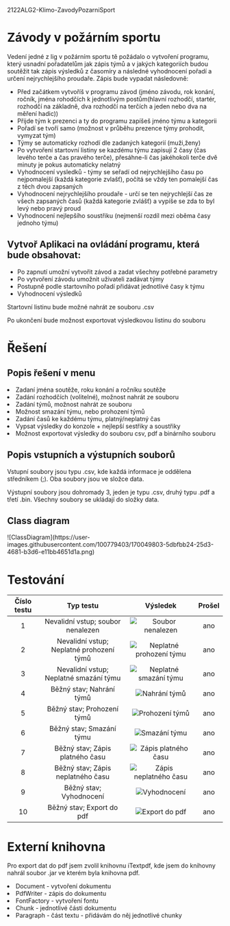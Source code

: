 2122ALG2-Klimo-ZavodyPozarniSport

<h1>Závody v požárním sportu</h1>
<p>Vedení jedné z lig v požárním sportu tě požádalo o vytvoření programu, který usnadní pořadatelům jak zápis týmů a v jakých kategoriích budou soutěžit 
tak zápis výsledků z časomíry a následné vyhodnocení pořadí a určení nejrychlejšího proudaře. Zápis bude vypadat následovně:</p>
<ul>
  <li>Před začátkem vytvoříš v programu závod (jméno závodu, rok konání, ročník, jména rohodčích k jednotlivým postům(hlavní rozhodčí, startér,          rozhodčí na základně, dva rozhodčí na terčích a jeden nebo dva na měření hadic))</li>
  <li>Přijde tým k prezenci a ty do programu zapíšeš jméno týmu a kategorii</li>
  <li>Pořadí se tvoří samo (možnost v průběhu prezence týmy prohodit, vymyzat tým)</li>
  <li>Týmy se automaticky rozhodí dle zadaných kategorií (muži,ženy)</li>
  <li>Po vytvoření startovní listiny se kazdému týmu zapisují 2 časy (čas levého terče a čas pravého terče), přesáhne-li čas jakéhokoli terče dvě minuty je pokus             automaticky nelatný</li>
  <li>Vyhodnocení vysledků - týmy se seřadí od nejrychlejšího času po nejpomalejší (každá kategorie zvlašť), počítá se vždy ten pomalejší čas z těch dvou                     zapsaných</li>
  <li>Vyhodnocení nejrychlejšího proudaře - určí se ten nejrychlejší čas ze všech zapsaných časů (každá kategorie zvlášť) a vypíše se zda to byl levý nebo pravý              proud</li>
  <li>Vyhodnocení nejlepšího soustřiku (nejmenší rozdíl mezi oběma časy jednoho týmu)</li>
</ul>  

<h2>Vytvoř Aplikaci na ovládání programu, která bude obsahovat:</h2>
<ul>
  <li>Po zapnutí umožní vytvořit závod a zadat všechny potřebné parametry</li>
  <li>Po vytvoření závodu umožnit uživateli zadávat týmy</li>
  <li>Postupně podle startovního pořadí přidávat jednotlivé časy k týmu</li>
  <li>Vyhodnocení výsledků</li>
</ul>
<p>Startovní listinu bude možné nahrát ze souboru .csv</p>
<p>Po ukončení bude možnost exportovat výsledkovou listinu do souboru</p>
<h1>Řešení</h1>
<h2>Popis řešení v menu</h2>
<li>Zadaní jména soutěže, roku konání a ročníku soutěže</li>
<li>Zadání rozhodčích (volitelné), možnost nahrát ze souboru</li>
<li>Zadání týmů, možnost nahrát ze souboru</li>
<li>Možnost smazání týmu, nebo prohození týmů</li>
<li>Zadání časů ke každému týmu, platný/neplatný čas</li>
<li>Vypsat výsledky do konzole + nejlepší sestřiky a soustřiky</li>
<li>Možnost exportovat výsledky do souboru csv, pdf a binárního souboru</li>
<h2>Popis vstupních a výstupních souborů</h2>
<p>Vstupní soubory jsou typu .csv, kde každá informace je oddělena středníkem (;). Oba soubory jsou ve složce data.</p>
<p>Výstupní soubory jsou dohromady 3, jeden je typu .csv, druhý typu .pdf a třetí .bin. Všechny soubory se ukládají do složky data.</p>
<h2>Class diagram</h2>
![ClassDiagram](https://user-images.githubusercontent.com/100779403/170049803-5dbfbb24-25d3-4681-b3d6-e11bb4651d1a.png)
<h1>Testování</h1>

| Číslo testu | Typ testu                                | Výsledek | Prošel |
|:-----------:|:----------------------------------------:|:--------:|:------:|
| 1           | Nevalidní vstup; soubor nenalezen        |![Soubor nenalezen](https://user-images.githubusercontent.com/100779403/173930075-e00c1de5-44cb-4c29-bd61-47c3cf96bf91.png)| ano    |
| 2           | Nevalidní vstup; Neplatné prohození týmů |![Neplatné prohození týmu](https://user-images.githubusercontent.com/100779403/173930239-2dee7590-c34e-4ddf-961d-f655c7db4821.png)| ano    |
| 3           | Nevalidní vstup; Neplatné smazání týmu   |![Neplatné smazání týmu](https://user-images.githubusercontent.com/100779403/173930283-ac64ac2d-ba43-493d-b950-ad501f9e5fe1.png)| ano    |
| 4           | Běžný stav; Nahrání týmů                 |![Nahrání týmů](https://user-images.githubusercontent.com/100779403/173930319-bd3f27da-e9f1-439d-b3b6-28aa09b60b98.png)| ano    |
| 5           | Běžný stav; Prohození týmů               |![Prohození týmů](https://user-images.githubusercontent.com/100779403/173930353-77910a11-f812-4925-b94f-f00f71ce3c3c.png)| ano    |
| 6           | Běžný stav; Smazání týmu                 |![Smazání týmu](https://user-images.githubusercontent.com/100779403/173930443-cc7967c7-c92b-41a9-8f7c-a797fca80f14.png)| ano    |
| 7           | Běžný stav; Zápis platného času          |![Zápis platného času](https://user-images.githubusercontent.com/100779403/173930474-07328202-7fb2-4528-b9c6-f25ed6a0f00a.png)| ano    |
| 8           | Běžný stav; Zápis neplatného času        |![Zápis neplatného času](https://user-images.githubusercontent.com/100779403/173930498-991acfa3-a950-45b6-b9ea-d5b8e692f2ba.png)| ano    |
| 9           | Běžný stav; Vyhodnocení                  |![Vyhodnocení](https://user-images.githubusercontent.com/100779403/173930531-005f12c1-af2f-4dc1-b403-cfcf9661b213.png)| ano    |
| 10          | Běžný stav; Export do pdf                |![Export do pdf](https://user-images.githubusercontent.com/100779403/173930555-216e31a3-ef4c-40e9-824d-b0398bcc52e4.png)| ano    |
<h1>Externí knihovna</h1>
<p>Pro export dat do pdf jsem zvolil knihovnu iTextpdf, kde jsem do knihovny nahrál soubor .jar ve kterém byla knihovna pdf.</p>
<li>Document - vytvoření dokumentu</li>
<li>PdfWriter - zápis do dokumentu</li>
<li>FontFactory - vytvoření fontu</li>
<li>Chunk - jednotlivé části dokumentu</li>
<li>Paragraph - část textu - přidávám do něj jednotlivé chunky</li>
